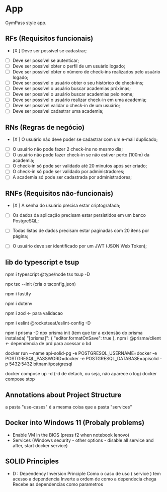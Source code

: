 # App

GymPass style app.

## RFs (Requisitos funcionais)

- [X ] Deve ser possível se cadastrar;
- [ ] Deve ser possível se autenticar;
- [ ] Deve ser possível obter o perfil de um usuário logado;
- [ ] Deve ser possível obter o número de check-ins realizados pelo usuário logado;
- [ ] Deve ser possível o usuário obter o seu histórico de check-ins;
- [ ] Deve ser possível o usuário buscar academias próximas;
- [ ] Deve ser possível o usuário buscar academias pelo nome;
- [ ] Deve ser possível o usuário realizar check-in em uma academia;
- [ ] Deve ser possível validar o check-in de um usuário;
- [ ] Deve ser possível cadastrar uma academia;

## RNs (Regras de negócio)

- [X ] O usuário não deve poder se cadastrar com um e-mail duplicado;
- [ ] O usuário não pode fazer 2 check-ins no mesmo dia;
- [ ] O usuário não pode fazer check-in se não estiver perto (100m) da academia;
- [ ] O check-in só pode ser validado até 20 minutos após ser criado;
- [ ] O check-in só pode ser validado por administradores;
- [ ] A academia só pode ser cadastrada por administradores;

## RNFs (Requisitos não-funcionais)

- [X ] A senha do usuário precisa estar criptografada;
- [ ] Os dados da aplicação precisam estar persistidos em um banco PostgreSQL;
- [ ] Todas listas de dados precisam estar paginadas com 20 itens por página;
- [ ] O usuário deve ser identificado por um JWT (JSON Web Token);



## lib do typescript e tsup
npm i typescript @type/node tsx tsup -D

npx tsc --init   (cria o tsconfig.json)

npm i fastify

npm i dotenv

npm i zod    <- para validacao

npm i eslint @rocketseat/eslint-config -D

npm i prisma -D
npx prisma init (tem que ter a extensão do prisma instalada)
     "[prisma]": {
      "editor.formatOnSave": true
    },
npm i @prisma/client <- dependencia de prd para acessar o bd

docker run --name api-solid-pg -e POSTGRESQL_USERNAME=docker -e POSTGRESQL_PASSWORD=docker -e POSTGRESQL_DATABASE=apisolid -p 5432:5432 bitnami/postgresql

docker compose up -d  (-d de detach, ou seja, não aparece o log)
docker compose stop

## Annotations about Project Structure
a pasta "use-cases" é a mesma coisa que a pasta "services"


## Docker into Windows 11 (Probaly problems)
- Enable VM in the BIOS (press f2 when notebook lenovo)
- Services (Windows security - other options - disable all service and after, start docker service)

## SOLID Principles
- D : Dependency Inversion Principle
    Como o caso de uso ( service ) tem acesso a dependencia
    Inverte a ordem de como a dependecia chega
    Recebe as dependencias como parametros
